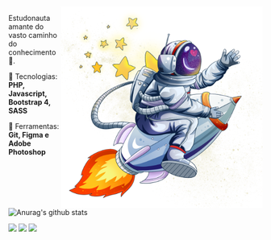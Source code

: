 <img src="/estudonauta.png" min-width="400px" max-width="400px" width="400px" align="right" alt="Astronauta Surfando">

<p align="left"> 
  Estudonauta amante do vasto caminho do conhecimento 🚀.
</p>
  
<p align="left">
  🧠 Tecnologias: <strong>PHP, Javascript, Bootstrap 4, SASS</strong>
</p>

<p align="left">
  💼 Ferramentas: <strong>Git, Figma e Adobe Photoshop</strong>
</p>

![Anurag's github stats](https://github-readme-stats.vercel.app/api?username=DhyonKeyllon&show_icons=true&theme=dracula)

<p align="left">
  <a href="mailto:dhyon.kpm@gmail.com" alt="Gmail">
  <img src="https://img.shields.io/badge/-Gmail-FF0000?style=flat-square&labelColor=FF0000&logo=gmail&logoColor=white&link=gabrield.developer@gmail.com" /></a>

  <a href="https://www.linkedin.com/in/dhyonkeyllon/" alt="Linkedin">
  <img src="https://img.shields.io/badge/-Linkedin-0e76a8?style=flat-square&logo=Linkedin&logoColor=white&link=https://www.linkedin.com/in/gabedev/" /></a>

  <a href="https://www.instagram.com/dh_keyllo/" alt="Instagram">
  <img src="https://img.shields.io/badge/-Instagram-DF0174?style=flat-square&labelColor=DF0174&logo=instagram&logoColor=white&link=https://www.instagram.com/phedrakeson/"/></a>
</p>
